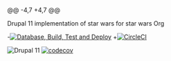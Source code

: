 @@ -4,7 +4,7 @@
 
 Drupal 11 implementation of star wars for star wars Org
 
-[![Database, Build, Test and Deploy](https://github.com/star_wars_org/star_wars/actions/workflows/build-test-deploy.yml/badge.svg)](https://github.com/star_wars_org/star_wars/actions/workflows/build-test-deploy.yml)
+[![CircleCI](https://circleci.com/gh/star_wars_org/star_wars.svg?style=shield)](https://circleci.com/gh/star_wars_org/star_wars)
 
 ![Drupal 11](https://img.shields.io/badge/Drupal-11-blue.svg)
 [![codecov](https://codecov.io/gh/star_wars_org/star_wars/graph/badge.svg)](https://codecov.io/gh/star_wars_org/star_wars)
